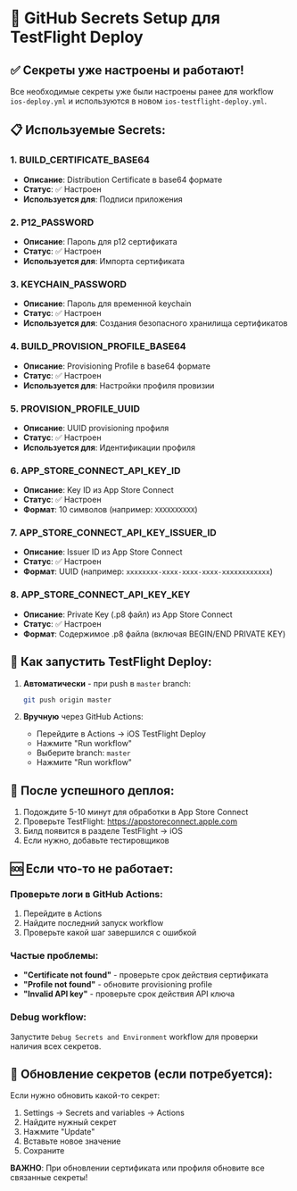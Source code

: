 # 🔐 GitHub Secrets Setup для TestFlight Deploy

## ✅ **Секреты уже настроены и работают!**

Все необходимые секреты уже были настроены ранее для workflow `ios-deploy.yml` и используются в новом `ios-testflight-deploy.yml`.

## 📋 **Используемые Secrets:**

### 1. **BUILD_CERTIFICATE_BASE64**
- **Описание**: Distribution Certificate в base64 формате
- **Статус**: ✅ Настроен
- **Используется для**: Подписи приложения

### 2. **P12_PASSWORD**
- **Описание**: Пароль для p12 сертификата
- **Статус**: ✅ Настроен
- **Используется для**: Импорта сертификата

### 3. **KEYCHAIN_PASSWORD**
- **Описание**: Пароль для временной keychain
- **Статус**: ✅ Настроен
- **Используется для**: Создания безопасного хранилища сертификатов

### 4. **BUILD_PROVISION_PROFILE_BASE64**
- **Описание**: Provisioning Profile в base64 формате
- **Статус**: ✅ Настроен
- **Используется для**: Настройки профиля провизии

### 5. **PROVISION_PROFILE_UUID**
- **Описание**: UUID provisioning профиля
- **Статус**: ✅ Настроен
- **Используется для**: Идентификации профиля

### 6. **APP_STORE_CONNECT_API_KEY_ID**
- **Описание**: Key ID из App Store Connect
- **Статус**: ✅ Настроен
- **Формат**: 10 символов (например: `XXXXXXXXXX`)

### 7. **APP_STORE_CONNECT_API_KEY_ISSUER_ID**
- **Описание**: Issuer ID из App Store Connect
- **Статус**: ✅ Настроен
- **Формат**: UUID (например: `xxxxxxxx-xxxx-xxxx-xxxx-xxxxxxxxxxxx`)

### 8. **APP_STORE_CONNECT_API_KEY_KEY**
- **Описание**: Private Key (.p8 файл) из App Store Connect
- **Статус**: ✅ Настроен
- **Формат**: Содержимое .p8 файла (включая BEGIN/END PRIVATE KEY)

## 🚀 **Как запустить TestFlight Deploy:**

1. **Автоматически** - при push в `master` branch:
   ```bash
   git push origin master
   ```

2. **Вручную** через GitHub Actions:
   - Перейдите в Actions → iOS TestFlight Deploy
   - Нажмите "Run workflow"
   - Выберите branch: `master`
   - Нажмите "Run workflow"

## 📱 **После успешного деплоя:**

1. Подождите 5-10 минут для обработки в App Store Connect
2. Проверьте TestFlight: https://appstoreconnect.apple.com
3. Билд появится в разделе TestFlight → iOS
4. Если нужно, добавьте тестировщиков

## 🆘 **Если что-то не работает:**

### Проверьте логи в GitHub Actions:
1. Перейдите в Actions
2. Найдите последний запуск workflow
3. Проверьте какой шаг завершился с ошибкой

### Частые проблемы:
- **"Certificate not found"** - проверьте срок действия сертификата
- **"Profile not found"** - обновите provisioning profile
- **"Invalid API key"** - проверьте срок действия API ключа

### Debug workflow:
Запустите `Debug Secrets and Environment` workflow для проверки наличия всех секретов.

## 📄 **Обновление секретов (если потребуется):**

Если нужно обновить какой-то секрет:
1. Settings → Secrets and variables → Actions
2. Найдите нужный секрет
3. Нажмите "Update"
4. Вставьте новое значение
5. Сохраните

**ВАЖНО**: При обновлении сертификата или профиля обновите все связанные секреты! 